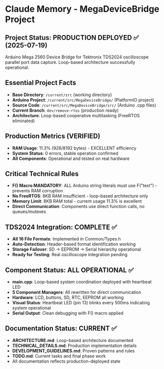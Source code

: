 # Claude Memory - MegaDeviceBridge Project

## Project Status: PRODUCTION DEPLOYED ✅ (2025-07-19)
Arduino Mega 2560 Device Bridge for Tektronix TDS2024 oscilloscope parallel port data capture. Loop-based architecture successfully operational.

## Essential Project Facts
- **Base Directory**: `/current/src` (working directory)
- **Arduino Project**: `/current/src/MegaDeviceBridge/` (PlatformIO project)
- **Source Code**: `/current/src/MegaDeviceBridge/src/` (Arduino .cpp files)
- **Current Branch**: `dev/remove-rtos` (production ready)
- **Architecture**: Loop-based cooperative multitasking (FreeRTOS eliminated)

## Production Metrics (VERIFIED)
- **RAM Usage**: 11.3% (926/8192 bytes) - EXCELLENT efficiency
- **System Status**: 0 errors, stable operation confirmed
- **All Components**: Operational and tested on real hardware

## Critical Technical Rules
- **F() Macro MANDATORY**: ALL Arduino string literals must use F("text") - prevents RAM corruption
- **No FreeRTOS**: 8KB RAM insufficient - loop-based architecture only
- **Memory Limit**: 8KB RAM total - current usage 11.3% is excellent
- **Direct Communication**: Components use direct function calls, no queues/mutexes

## TDS2024 Integration: COMPLETE ✅
- **All 16 File Formats**: Implemented in Common/Types.h
- **Auto-Detection**: Header-based format identification working
- **Storage Failover**: SD → EEPROM → Serial hierarchy operational
- **Ready for Testing**: Real oscilloscope integration pending

## Component Status: ALL OPERATIONAL ✅
- **main.cpp**: Loop-based system coordination deployed with heartbeat LED
- **5 Component Managers**: All rewritten for direct communication
- **Hardware**: LCD, buttons, SD, RTC, EEPROM all working
- **Visual Status**: Heartbeat LED (pin 13) blinks every 500ms indicating system operational
- **Serial Output**: Clean debugging with F() macro applied

## Documentation Status: CURRENT ✅
- **ARCHITECTURE.md**: Loop-based architecture documented
- **TECHNICAL_DETAILS.md**: Production implementation details
- **DEVELOPMENT_GUIDELINES.md**: Proven patterns and rules
- **TODO.md**: Current tasks and final phase work
- All documentation reflects production-deployed state